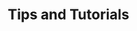 ---
title: "Tips and Tutorials"
draft: false
# page title background image
bg_image: "images/backgrounds/page-title.jpg"
# meta description
description : "We've got something special in store for you. And we can't wait for you to see it. Please check back soon."
---